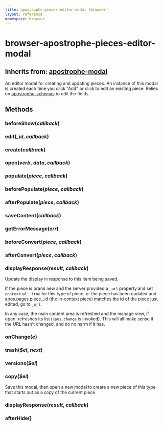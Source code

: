 ```yaml
---
title: apostrophe-pieces-editor-modal (browser)
layout: reference
namespace: browser
---
```


# browser-apostrophe-pieces-editor-modal

## Inherits from: [apostrophe-modal](https://github.com/apostrophecms/apostrophe-documentation/tree/e71017392b54a258d8d72811456c862139150a96/modules/apostrophe-modal/browser-apostrophe-modal.html)

An editor modal for creating and updating pieces. An instance of this modal is created each time you click "Add" or click to edit an existing piece. Relies on [apostrophe-schemas](https://github.com/apostrophecms/apostrophe-documentation/tree/e71017392b54a258d8d72811456c862139150a96/modules/apostrophe-schemas/index.html) to edit the fields.

## Methods

### beforeShow\(_callback_\)

### edit\(_\_id_, _callback_\)

### create\(_callback_\)

### open\(_verb_, _data_, _callback_\)

### populate\(_piece_, _callback_\)

### beforePopulate\(_piece_, _callback_\)

### afterPopulate\(_piece_, _callback_\)

### saveContent\(_callback_\)

### getErrorMessage\(_err_\)

### beforeConvert\(_piece_, _callback_\)

### afterConvert\(_piece_, _callback_\)

### displayResponse\(_result_, _callback_\)

Update the display in response to this item being saved.

If the piece is brand new and the server provided a `_url` property and set `contextual: true` for this type of piece, or the piece has been updated and apos.pages.piece.\_id \(the in-context piece\) matches the id of the piece just edited, go to `_url`.

In any case, the main content area is refreshed and the manage view, if open, refreshes its list \(`apos.change` is invoked\). This will all make sense if the URL hasn't changed, and do no harm if it has.

### onChange\(_e_\)

### trash\(_$el_, _next_\)

### versions\(_$el_\)

### copy\(_$el_\)

Save this modal, then open a new modal to create a new piece of this type that starts out as a copy of the current piece

### displayResponse\(_result_, _callback_\)

### afterHide\(\)

